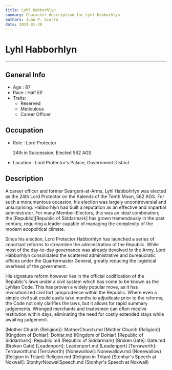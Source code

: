 ```yaml
---
title: Lyhl Habborhlyn
summary: Character description for Lyhl Habborhlyn
authors: Juan P. Sierra
date: 2019-01-30
---
```


# Lyhl Habborhlyn

-----


## General Info

- Age : 87
- Race : Half Elf
- Traits:
    - Reserved
    - Meticulous
    - Career Officer

## Occupation

- Role : Lord Protector

    24th in Succession, Elected 562 AGS
    
- Location : Lord Protector's Palace, Government District

## Description

A career officer and former Seargent-at-Arms, Lyhl Habbohrlyn was elected as the 24th Lord Protector on the Kalends of the Tenth Moon, 562 AGS. For such a monumentous occasion, his election was largely uncontroversial and unsurprising. Habborhlyn had built a reputation as an effective and impartial administrator. For many Member-Electors, this was an ideal combination; the [Republic][Republic of Siddarmark] has grown tremendously in the past century, requiring a leader capable of managing the complexity of the modern ecopolitical climate.

Since his election, Lord Protector Habborhlyn has launched a series of important reforms to streamline the administration of the Republic. While most of the day-to-day governance was already devolved to the Army, Lord Habborhlyn consolidated the scattered administrative and bureaucratic offices under the Quartermaster General, greatly reducing the logistical overhead of the government.

His signature reform however lies in the official codification of the Republic's laws under a civil system which has come to be known as the Lyhlian Code. This has proven a widely popular move, as it has revolutionized civil tort jurisprudence within the Republic. Where even a simple civil suit could easily take months to adjudicate prior to the reforms, the Code not only clarifies the laws, but it allows for rapid summary judgements. Wronged merchants and tradesmen can often receive restitution within days, eliminating the need for costly extended stays while awaiting judgement.




[Alchemist's Journal]: AlchemistJournal.md (Alchemist's Journal)
[Tritanian Calendar]: Calendar.md (Tritanian Calendar)
[Gnolls]: Gnolls.md (Gnolls)
[Book of Prophesy]: Prophesy.md (Book of Prophesy)
[Timeline]: Timeline.md (Timeline)
[Azoth the Wise]: Azoth.md (Azoth the Wise)
[Baltatrax the Ravager]: Baltatrax.md (Baltatrax the Ravager)
[Faelix]: Faelix.md (Faelix)
[Greghor Stonhyr]: GreghorStonhyr.md (Greghor Stonhyr)
[Lyhl Habborhlyn]: Lyhl_Habborlyn.md (Lyhl Habborhlyn)
[Blackpoint]: Blackpoint.md (Blackpoint)
[Cantfall]: Cantfall.md (Cantfall)
[Noxwall]: Noxwall.md (Noxwall)
[Siddar City]: SiddarCity.md (Siddar City)
[Act 0 - The Alchemist's Tomb]: CampaignLog_0.md (Act 0 - The Alchemist's Tomb)
[Act 1 - The Ravenous Horde]: CampaignLog_1.md (Act 1 - The Ravenous Horde)
[Cult of Five]: CultOfFive.md (Cult of Five)
[Gahrdynyr Trade House]: GahrdynyrTradeHouse.md (Gahrdynyr Trade House)
[Republic Expeditionary Forces]: REF.md (Republic Expeditionary Forces)
[Mother Church (Religion)]: MotherChurch.md (Mother Church (Religion))
[Kingdom of Dohlar]: Dohlar.md (Kingdom of Dohlar)
[Republic of Siddarmark]: Republic.md (Republic of Siddarmark)
[Broken Gate]: Gate.md (Broken Gate)
[Leadenport]: Leadenport.md (Leadenport)
[Terraworth]: Terraworth.md (Terraworth)
[Nonewallow]: Nonewallow.md (Nonewallow)
[Religion in Tritan]: Religion.md (Religion in Tritan)
[Stonhyr's Speech at Noxwall]: StonhyrNoxwallSpeech.md (Stonhyr's Speech at Noxwall)